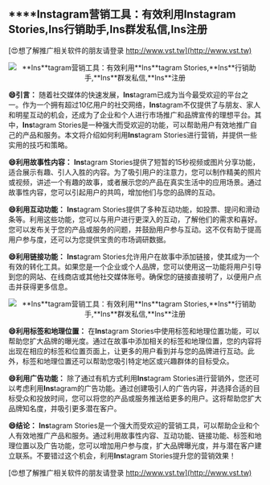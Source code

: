 ## ****Ins**tagram营销工具：有效利用**Ins**tagram Stories,**Ins**行销助手,**Ins**群发私信,**Ins**注册**

[😍想了解推广相关软件的朋友请登录 http://www.vst.tw](http://www.vst.tw)

 <center><img src="https://vst.tw/MP4/tuiguang/png/7.png" alt="**Ins**tagram营销工具：有效利用**Ins**tagram Stories,**Ins**行销助手,**Ins**群发私信,**Ins**注册"></center>

**😄引言：**
随着社交媒体的快速发展，**Ins**tagram已成为当今最受欢迎的平台之一。作为一个拥有超过10亿用户的社交网络，**Ins**tagram不仅提供了与朋友、家人和明星互动的机会，还成为了企业和个人进行市场推广和品牌宣传的理想平台。其中，**Ins**tagram Stories是一种强大而受欢迎的功能，可以帮助用户有效地推广自己的产品和服务。本文将介绍如何利用**Ins**tagram Stories进行营销，并提供一些实用的技巧和策略。

**😄利用故事性内容：**
**Ins**tagram Stories提供了短暂的15秒视频或图片分享功能，适合展示有趣、引人入胜的内容。为了吸引用户的注意力，您可以制作精美的照片或视频，讲述一个有趣的故事，或者展示您的产品在真实生活中的应用场景。通过故事性内容，您可以引起用户的共鸣，增加他们与您的品牌的互动。

**😄利用互动功能：**
**Ins**tagram Stories提供了多种互动功能，如投票、提问和滑动条等。利用这些功能，您可以与用户进行更深入的互动，了解他们的需求和喜好。您可以发布关于您的产品或服务的问题，并鼓励用户参与互动。这不仅有助于提高用户参与度，还可以为您提供宝贵的市场调研数据。

**😄利用链接功能：**
**Ins**tagram Stories允许用户在故事中添加链接，使其成为一个有效的转化工具。如果您是一个企业或个人品牌，您可以使用这一功能将用户引导到您的网站、在线商店或其他社交媒体账号。确保您的链接直接明了，以便用户点击并获得更多信息。

 <center><img src="https://vst.tw/MP4/tuiguang/png/1.png" alt="**Ins**tagram营销工具：有效利用**Ins**tagram Stories,**Ins**行销助手,**Ins**群发私信,**Ins**注册"></center>

**😄利用标签和地理位置：**
在**Ins**tagram Stories中使用标签和地理位置功能，可以帮助您扩大品牌的曝光度。通过在故事中添加相关的标签和地理位置，您的内容将出现在相应的标签和位置页面上，让更多的用户看到并与您的品牌进行互动。此外，标签和地理位置还可以帮助您吸引特定地区或兴趣群体的目标受众。

**😄利用广告功能：**
除了通过有机方式利用**Ins**tagram Stories进行营销外，您还可以考虑利用**Ins**tagram的广告功能。通过创建吸引人的广告内容，并选择合适的目标受众和投放时间，您可以将您的产品或服务推送给更多的用户。这将帮助您扩大品牌知名度，并吸引更多潜在客户。

**😄结论：**
**Ins**tagram Stories是一个强大而受欢迎的营销工具，可以帮助企业和个人有效地推广产品和服务。通过利用故事性内容、互动功能、链接功能、标签和地理位置以及广告功能，您可以增加用户参与度，扩大品牌曝光度，并与潜在客户建立联系。不要错过这个机会，利用**Ins**tagram Stories提升您的营销效果！

[😍想了解推广相关软件的朋友请登录 http://www.vst.tw](http://www.vst.tw)



